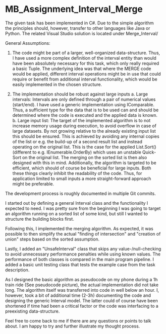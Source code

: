 # MB_Assignment_Interval_Merge

The given task has been implemented in C#.
Due to the simple algorithm the principles should, however, transfer to other languages like Java or Python.
The related Visual Studio solution is located under Merge_Interval/ 

General Assumptions:

1. The code might be part of a larger, well-organized data-structure. Thus, I have used a more complex definition of the interval entity than would have been absolutely necessary for this task, which only really required a basic Tuple.
The underlying idea was that where the MERGE code would be applied, different interval operations might be in use that could require or benefit from additional interval functionality, which would be easily implemented in the chosen structure.

2. The implementation should be robust against large inputs
a. Large intervals: 
Intervals are only defined through a pair of numerical values (start/end). I have used a generic implementation using IComparable. Thus, a sufficient type for the data that is to be used can and should be determined where the code is executed and the applied data is known.
b. Large input list:
The target of the implemented algorithm is to not increase memory usage during execution, to avoid overflow in case of large datasets. By not growing relative to the already existing input list this should be ensured. This is achieved by avoiding any internal copies of the list or e.g. the build-up of a second result list and instead operating on the original list.
This is the case for the applied List.Sort() (different to e.g. IEnumerable.OrderBy) which uses an unstable Quick-Sort on the original list. The merging on the sorted list is then also designed with this in mind.
Additionally, the algorithm is targeted to be efficient, which should of course be beneficial for large inputs.
Both these things clearly inhibit the readability of the code. Thus, for application limited to small inputs a more straight-forward approach might be preferable.

The development process is roughly documented in multiple Git commits.

I started out by defining a general Interval class and the functionality I expected to need. 
I was pretty sure from the beginning I was going to target an algorithm running on a sorted list of some kind, but still I wanted to structure the building blocks first.

Following this, I implemented the merging algorithm. As expected, it was possible to then simplify the actual "finding of intersection" and "creation of union" steps based on the sorted assumption.

Lastly, I added an "UnsafeInterval" class that skips any value-/null-checking to avoid unnecessary performance penalties while using known values. The performance of both classes is compared in the main program pipeline. I added a basic unit testing class that tests the example case from the task description.

As I designed the basic algorithm as pseudocode on my phone during a 1h train ride (See pseudocode picture), the actual implementation did not take long. The algorithm itself was transferred into code in well below an hour. I, however, took a bit of additional time (2-3h) documenting the code and designing the generic Interval model. The latter could of course have been shortened if time had been a critical factor or the code was interfacing to a preexisting data-structure.

Feel free to come back to me if there are any questions or points to talk about. I am happy to try and further illustrate my thought process.
